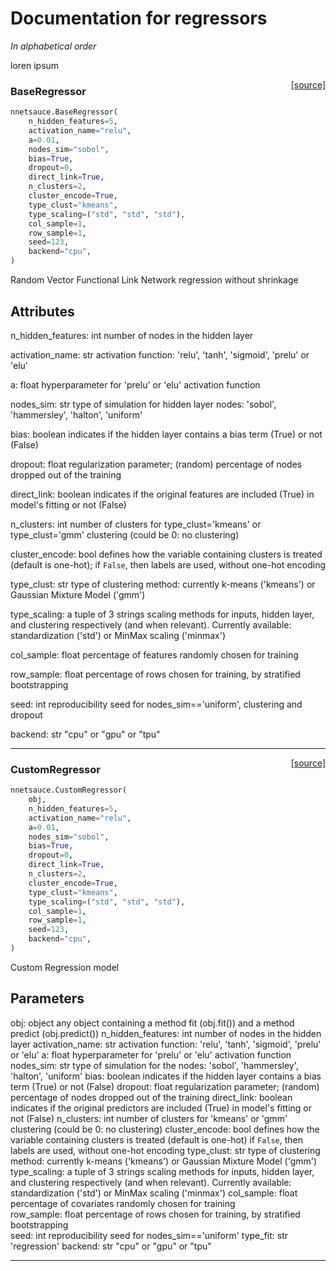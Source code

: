 # Documentation for regressors

_In alphabetical order_

loren ipsum 

<span style="float:right;">[[source]](https://github.com/Techtonique/nnetsauce/nnetsauce/base/baseRegressor.py#L14)</span>

### BaseRegressor


```python
nnetsauce.BaseRegressor(
    n_hidden_features=5,
    activation_name="relu",
    a=0.01,
    nodes_sim="sobol",
    bias=True,
    dropout=0,
    direct_link=True,
    n_clusters=2,
    cluster_encode=True,
    type_clust="kmeans",
    type_scaling=("std", "std", "std"),
    col_sample=1,
    row_sample=1,
    seed=123,
    backend="cpu",
)
```


Random Vector Functional Link Network regression without shrinkage 
 
Attributes
----------

n_hidden_features: int
    number of nodes in the hidden layer

activation_name: str
    activation function: 'relu', 'tanh', 'sigmoid', 'prelu' or 'elu'

a: float
    hyperparameter for 'prelu' or 'elu' activation function

nodes_sim: str
    type of simulation for hidden layer nodes: 'sobol', 'hammersley', 'halton', 
    'uniform'

bias: boolean
    indicates if the hidden layer contains a bias term (True) or 
    not (False)

dropout: float
    regularization parameter; (random) percentage of nodes dropped out 
    of the training

direct_link: boolean
    indicates if the original features are included (True) in model's 
    fitting or not (False)

n_clusters: int
    number of clusters for type_clust='kmeans' or type_clust='gmm' 
    clustering (could be 0: no clustering)

cluster_encode: bool
    defines how the variable containing clusters is treated (default is one-hot);
    if `False`, then labels are used, without one-hot encoding

type_clust: str
    type of clustering method: currently k-means ('kmeans') or Gaussian 
    Mixture Model ('gmm')

type_scaling: a tuple of 3 strings
    scaling methods for inputs, hidden layer, and clustering respectively
    (and when relevant). 
    Currently available: standardization ('std') or MinMax scaling ('minmax')

col_sample: float
    percentage of features randomly chosen for training

row_sample: float
    percentage of rows chosen for training, by stratified bootstrapping   

seed: int 
    reproducibility seed for nodes_sim=='uniform', clustering and dropout

backend: str
    "cpu" or "gpu" or "tpu"                


----

<span style="float:right;">[[source]](https://github.com/Techtonique/nnetsauce/nnetsauce/custom/customRegressor.py#L12)</span>

### CustomRegressor


```python
nnetsauce.CustomRegressor(
    obj,
    n_hidden_features=5,
    activation_name="relu",
    a=0.01,
    nodes_sim="sobol",
    bias=True,
    dropout=0,
    direct_link=True,
    n_clusters=2,
    cluster_encode=True,
    type_clust="kmeans",
    type_scaling=("std", "std", "std"),
    col_sample=1,
    row_sample=1,
    seed=123,
    backend="cpu",
)
```


Custom Regression model 

Parameters
----------
obj: object
    any object containing a method fit (obj.fit()) and a method predict 
    (obj.predict())
n_hidden_features: int
    number of nodes in the hidden layer
activation_name: str
    activation function: 'relu', 'tanh', 'sigmoid', 'prelu' or 'elu'
a: float
    hyperparameter for 'prelu' or 'elu' activation function
nodes_sim: str
    type of simulation for the nodes: 'sobol', 'hammersley', 'halton', 
    'uniform'
bias: boolean
    indicates if the hidden layer contains a bias term (True) or not 
    (False)
dropout: float
    regularization parameter; (random) percentage of nodes dropped out 
    of the training
direct_link: boolean
    indicates if the original predictors are included (True) in model's 
    fitting or not (False)
n_clusters: int
    number of clusters for 'kmeans' or 'gmm' clustering (could be 0: 
        no clustering)
cluster_encode: bool
    defines how the variable containing clusters is treated (default is one-hot)
    if `False`, then labels are used, without one-hot encoding
type_clust: str
    type of clustering method: currently k-means ('kmeans') or Gaussian 
    Mixture Model ('gmm')
type_scaling: a tuple of 3 strings
    scaling methods for inputs, hidden layer, and clustering respectively
    (and when relevant). 
    Currently available: standardization ('std') or MinMax scaling ('minmax')
col_sample: float
    percentage of covariates randomly chosen for training  
row_sample: float
    percentage of rows chosen for training, by stratified bootstrapping    
seed: int 
    reproducibility seed for nodes_sim=='uniform'
type_fit: str
    'regression'
backend: str
    "cpu" or "gpu" or "tpu"                           


----

